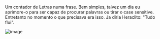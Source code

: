 Um contador de Letras numa frase. Bem simples, talvez um dia eu aprimore-o para ser capaz de procurar palavras ou tirar o case sensitive.
Entretanto no momento o que precisava era isso. Ja diria Heraclito: "Tudo flui".  

![image](https://user-images.githubusercontent.com/83270290/135775961-2a334ec5-163d-483a-ae99-0bdbfd8ebad7.png)
